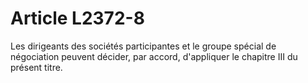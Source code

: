 # Article L2372-8

Les dirigeants des sociétés participantes et le groupe spécial de négociation peuvent décider, par accord, d'appliquer le chapitre III du présent titre.